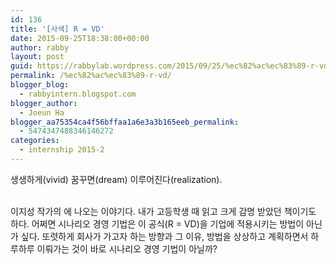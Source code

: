```yaml
---
id: 136
title: '[사색] R = VD'
date: 2015-09-25T18:38:00+00:00
author: rabby
layout: post
guid: https://rabbylab.wordpress.com/2015/09/25/%ec%82%ac%ec%83%89-r-vd
permalink: /%ec%82%ac%ec%83%89-r-vd/
blogger_blog:
  - rabbyintern.blogspot.com
blogger_author:
  - Joeun Ha
blogger_aa75354ca4f56bffaa1a6e3a3b165eeb_permalink:
  - 5474347488346146272
categories:
  - internship 2015-2
---
```

<span style="-webkit-text-size-adjust:auto;background-color:rgba(255,255,255,0);">생생하게(vivid) 꿈꾸면(dream) 이루어진다(realization).</span> 

<div>
  <span style="-webkit-text-size-adjust:auto;background-color:rgba(255,255,255,0);"><br /></span>
</div>

<div>
  <span style="-webkit-text-size-adjust:auto;background-color:rgba(255,255,255,0);">이지성 작가의 에 나오는 이야기다. 내가 고등학생 때 읽고 크게 감명 받았던 책이기도 하다. 어쩌면 시나리오 경영 기법은 이 공식(R = VD)을 기업에 적용시키는 방법이 아닌가 싶다. 또렷하게 회사가 가고자 하는 방향과 그 이유, 방법을 상상하고 계획하면서 하루하루 이뤄가는 것이 바로 시나리오 경영 기법이 아닐까? </span>
</div>
